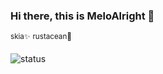 ### Hi there, this is MeloAlright 👋 

<sup>skia✨</sup>
<sup>rustacean🦀</sup>


![status](https://github-readme-stats.vercel.app/api?username=meloalright&count_private=true&show_icons=true)
